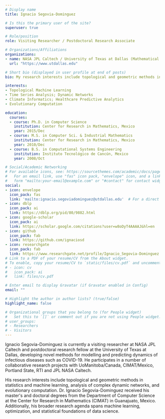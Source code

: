 ```yaml
---
# Display name
title: Ignacio Segovia-Dominguez

# Is this the primary user of the site?
superuser: true

# Role/position
role: Visiting Researcher / Postdoctoral Research Associate

# Organizations/Affiliations
organizations:
- name: NASA JPL Caltech / University of Texas at Dallas (Mathematical Sciences)
  url: "https://www.utdallas.edu"

# Short bio (displayed in user profile at end of posts)
bio: My research interests include topological and geometric methods in statistics and machine learning, analysis of complex dynamic networks, and evolutionary computation.

interests:
- Topological Machine Learning
- Time Series Analysis; Dynamic Networks
- Climate Informatics; Healthcare Predictive Analytics
- Evolutionary Computation

education:
  courses:
  - course: Ph.D. in Computer Science
    institution: Center for Research in Mathematics, Mexico
    year: 2015/Dec
  - course: M.S. in Computer Sci. & Industrial Mathematics
    institution: Center for Research in Mathematics, Mexico
    year: 2010/Dec
  - course: B.S. in Computational Systems Engineering
    institution: Instituto Tecnológico de Cancún, Mexico
    year: 2008/Oct

# Social/Academic Networking
# For available icons, see: https://sourcethemes.com/academic/docs/page-builder/#icons
#   For an email link, use "fas" icon pack, "envelope" icon, and a link in the
#   form "mailto:your-email@example.com" or "#contact" for contact widget.
social:
- icon: envelope
  icon_pack: fas
  link: 'mailto:ignacio.segoviadominguez@utdallas.edu'  # For a direct email link, use "mailto:test@example.org".
- icon: dblp
  icon_pack: ai
  link: https://dblp.org/pid/80/9882.html
- icon: google-scholar
  icon_pack: ai
  link: https://scholar.google.com/citations?user=w8oDyT4AAAAJ&hl=en
- icon: github
  icon_pack: fab
  link: https://github.com/ignaciosd
- icon: researchgate
  icon_pack: fab
  link: https://www.researchgate.net/profile/Ignacio_Segovia-Dominguez
# Link to a PDF of your resume/CV from the About widget.
# To enable, copy your resume/CV to `static/files/cv.pdf` and uncomment the lines below.
# - icon: cv
#   icon_pack: ai
#   link: files/cv.pdf

# Enter email to display Gravatar (if Gravatar enabled in Config)
email: ""

# Highlight the author in author lists? (true/false)
highlight_name: false

# Organizational groups that you belong to (for People widget)
#   Set this to `[]` or comment out if you are not using People widget.
# user_groups:
# - Researchers
# - Visitors
---
```


Ignacio Segovia-Dominguez is currently a visiting researcher at NASA JPL Caltech and postdoctoral research fellow at the University of Texas at Dallas, developing novel methods for modelling and predicting dynamics of infectious diseases such as COVID-19. He participates in a number of collaborative research projects with UoManitoba/Canada, CIMAT/Mexico, Portland State, RTI and JPL NASA Caltech. 

His research interests include topological and geometric methods in statistics and machine learning, analysis of complex dynamic networks, and evolutionary computation. Dr. Ignacio Segovia-Dominguez received his master's and doctoral degrees from the Department of Computer Science at the Center for Research in Mathematics (CIMAT) in Guanajuato, Mexico. Additionally, his broader research agenda spans machine learning, optimization, and statistical foundations of data science. 

